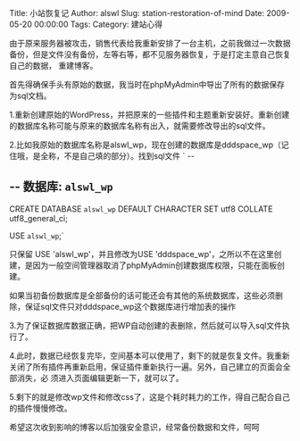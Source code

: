 Title: 小站恢复记
Author: alswl
Slug: station-restoration-of-mind
Date: 2009-05-20 00:00:00
Tags: 
Category: 建站心得

由于原来服务器被攻击，销售代表给我重新安排了一台主机，之前我做过一次数据备份，但是文件没有备份，左等右等，都不见服务器恢复，于是打定主意自己恢复自己的数据，
重建博客。

首先得确保手头有原始的数据，我当时在phpMyAdmin中导出了所有的数据保存为sql文档。

1.重新创建原始的WordPress，并把原来的一些插件和主题重新安装好。重新创建的数据库名称可能与原来的数据库名称有出入，就需要修改导出的sql文件。

2.比如我原始的数据库名称是alswl_wp，现在创建的数据库是dddspace_wp（记住哦，是全称，不是自己填的部分）。找到sql文件 ` --

-- 数据库: `alswl_wp`  
--  
CREATE DATABASE `alswl_wp` DEFAULT CHARACTER SET utf8 COLLATE utf8_general_ci;

USE `alswl_wp`;`

只保留 USE 'alswl_wp'，并且修改为USE
'dddspace_wp'，之所以不在这里创建，是因为一般空间管理器取消了phpMyAdmin创建数据库权限，只能在面板创建。

如果当初备份数据库是全部备份的话可能还会有其他的系统数据库，这些必须删除，保证sql文件只对dddspace_wp这个数据库进行增加表的操作

3.为了保证数据库数据正确，把WP自动创建的表删除，然后就可以导入sql文件执行了。

4.此时，数据已经恢复完毕，空间基本可以使用了，剩下的就是恢复文件。我重新关闭了所有插件再重新启用，保证插件重新执行一遍。另外，自己建立的页面会全部消失，必
须进入页面编辑更新一下，就可以了。

5.剩下的就是修改wp文件和修改css了，这是个耗时耗力的工作，得自己配合自己的插件慢慢修改。

希望这次收到影响的博客以后加强安全意识，经常备份数据和文件，呵呵

